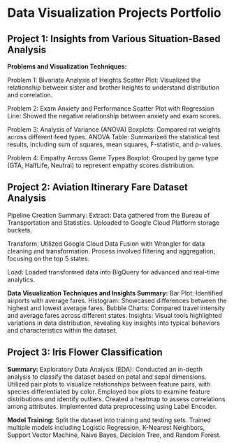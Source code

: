  # Data Visualization Projects Portfolio

## Project 1: Insights from Various Situation-Based Analysis

**Problems and Visualization Techniques:**

Problem 1: Bivariate Analysis of Heights
Scatter Plot: Visualized the relationship between sister and brother heights to understand distribution and correlation.

Problem 2: Exam Anxiety and Performance
Scatter Plot with Regression Line: Showed the negative relationship between anxiety and exam scores.

Problem 3: Analysis of Variance (ANOVA)
Boxplots: Compared rat weights across different feed types.
ANOVA Table: Summarized the statistical test results, including sum of squares, mean squares, F-statistic, and p-values.

Problem 4: Empathy Across Game Types
Boxplot: Grouped by game type (GTA, HalfLife, Neutral) to represent empathy scores distribution.


## Project 2: Aviation Itinerary Fare Dataset Analysis

Pipeline Creation Summary:
Extract:
Data gathered from the Bureau of Transportation and Statistics.
Uploaded to Google Cloud Platform storage buckets.

Transform:
Utilized Google Cloud Data Fusion with Wrangler for data cleaning and transformation.
Process involved filtering and aggregation, focusing on the top 5 states.

Load:
Loaded transformed data into BigQuery for advanced and real-time analytics.

**Data Visualization Techniques and Insights Summary:**
Bar Plot: Identified airports with average fares.
Histogram: Showcased differences between the highest and lowest average fares.
Bubble Charts: Compared travel intensity and average fares across different states.
Insights:
Visual tools highlighted variations in data distribution, revealing key insights into typical behaviors and characteristics within the dataset.


## Project 3: Iris Flower Classification

**Summary:** 
Exploratory Data Analysis (EDA): Conducted an in-depth analysis to classify the dataset based on petal and sepal dimensions.
Utilized pair plots to visualize relationships between feature pairs, with species differentiated by color.
Employed box plots to examine feature distributions and identify outliers.
Created a heatmap to assess correlations among attributes.
Implemented data preprocessing using Label Encoder.

**Model Training:**
Split the dataset into training and testing sets.
Trained multiple models including Logistic Regression, K-Nearest Neighbors, Support Vector Machine, Naive Bayes, Decision Tree, and Random Forest.

